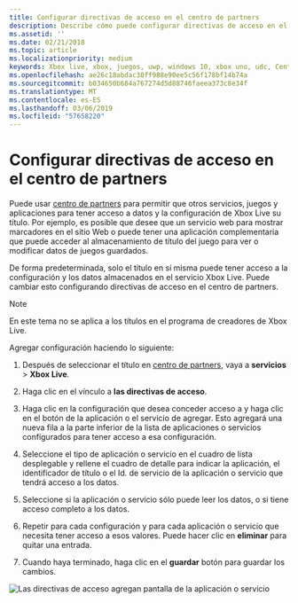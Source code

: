 ```yaml
---
title: Configurar directivas de acceso en el centro de partners
description: Describe cómo puede configurar directivas de acceso en el centro de partners para permitir que otras aplicaciones, juegos y servicios de acceso a la configuración de Xbox Live.
ms.assetid: ''
ms.date: 02/21/2018
ms.topic: article
ms.localizationpriority: medium
keywords: Xbox live, xbox, juegos, uwp, windows 10, xbox uno, udc, Centro para desarrolladores universal
ms.openlocfilehash: ae26c18abdac30ff988e90ee5c56f178bf14b74a
ms.sourcegitcommit: b034650b684a767274d5d88746faeea373c8e34f
ms.translationtype: MT
ms.contentlocale: es-ES
ms.lasthandoff: 03/06/2019
ms.locfileid: "57658220"
---
```

# <a name="configure-access-policies-in-partner-center"></a>Configurar directivas de acceso en el centro de partners

Puede usar [centro de partners](https://partner.microsoft.com/dashboard) para permitir que otros servicios, juegos y aplicaciones para tener acceso a datos y la configuración de Xbox Live su título. Por ejemplo, es posible que desee que un servicio web para mostrar marcadores en el sitio Web o puede tener una aplicación complementaria que puede acceder al almacenamiento de título del juego para ver o modificar datos de juegos guardados.

De forma predeterminada, solo el título en sí misma puede tener acceso a la configuración y los datos almacenados en el servicio Xbox Live. Puede cambiar esto configurando directivas de acceso en el centro de partners.

> [!NOTE]
> En este tema no se aplica a los títulos en el programa de creadores de Xbox Live.

Agregar configuración haciendo lo siguiente:

1. Después de seleccionar el título en [centro de partners](https://partner.microsoft.com/dashboard), vaya a **servicios** > **Xbox Live**.

2. Haga clic en el vínculo a **las directivas de acceso**.

3. Haga clic en la configuración que desea conceder acceso a y haga clic en el botón de la aplicación o el servicio de agregar. Esto agregará una nueva fila a la parte inferior de la lista de aplicaciones o servicios configurados para tener acceso a esa configuración.

4. Seleccione el tipo de aplicación o servicio en el cuadro de lista desplegable y rellene el cuadro de detalle para indicar la aplicación, el identificador de título o el Id. de servicio de la aplicación o servicio que tendrá acceso a los datos.

5. Seleccione si la aplicación o servicio sólo puede leer los datos, o si tiene acceso completo a los datos.

6. Repetir para cada configuración y para cada aplicación o servicio que necesita tener acceso a esos valores. Puede hacer clic en **eliminar** para quitar una entrada.

7. Cuando haya terminado, haga clic en el **guardar** botón para guardar los cambios.

![Las directivas de acceso agregan pantalla de la aplicación o servicio](../../images/dev-center/data-sharing-2.png)
